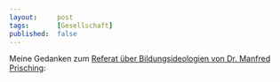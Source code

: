 ```yaml
---
layout: 	post
tags: 		[Gesellschaft]
published: 	false
---
```


Meine Gedanken zum [Referat über Bildungsideologien von Dr. Manfred Prisching](http://daten.bildungs.tv/bildungsthemen/vortraege/2854/vortrag-bildungsideologien):


